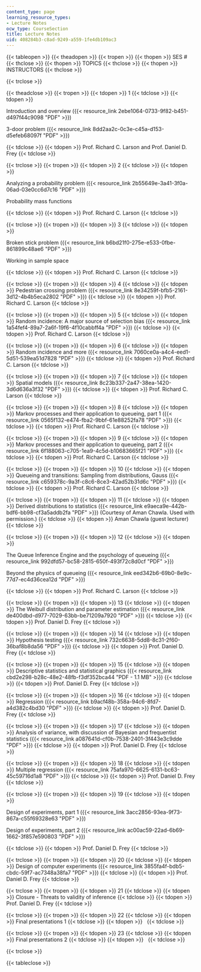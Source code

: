```yaml
---
content_type: page
learning_resource_types:
- Lecture Notes
ocw_type: CourseSection
title: Lecture Notes
uid: 408284b3-c8ad-9249-a559-1fe4db109ac3
---
```


{{< tableopen >}}
{{< theadopen >}}
{{< tropen >}}
{{< thopen >}}
SES #
{{< thclose >}}
{{< thopen >}}
TOPICS
{{< thclose >}}
{{< thopen >}}
INSTRUCTORS
{{< thclose >}}

{{< trclose >}}

{{< theadclose >}}
{{< tropen >}}
{{< tdopen >}}
1
{{< tdclose >}}
{{< tdopen >}}


Introduction and overview ({{< resource_link 2ebe1064-0733-9f82-b451-d497f44c9098 "PDF" >}})

3-door problem ({{< resource_link 8dd2aa2c-0c3e-c45a-d153-d5efeb68097f "PDF" >}})


{{< tdclose >}}
{{< tdopen >}}
Prof. Richard C. Larson and Prof. Daniel D. Frey
{{< tdclose >}}

{{< trclose >}}
{{< tropen >}}
{{< tdopen >}}
2
{{< tdclose >}}
{{< tdopen >}}


Analyzing a probability problem ({{< resource_link 2b55649e-3a41-3f0a-06ad-03e0cc6d7c16 "PDF" >}})

Probability mass functions


{{< tdclose >}}
{{< tdopen >}}
Prof. Richard C. Larson
{{< tdclose >}}

{{< trclose >}}
{{< tropen >}}
{{< tdopen >}}
3
{{< tdclose >}}
{{< tdopen >}}


Broken stick problem ({{< resource_link b6bd21f0-275e-e533-0fbe-861899c48ae6 "PDF" >}})

Working in sample space


{{< tdclose >}}
{{< tdopen >}}
Prof. Richard C. Larson
{{< tdclose >}}

{{< trclose >}}
{{< tropen >}}
{{< tdopen >}}
4
{{< tdclose >}}
{{< tdopen >}}
Pedestrian crossing problem ({{< resource_link 8e34259f-bfb5-2161-3d12-4b4b5eca2802 "PDF" >}})
{{< tdclose >}}
{{< tdopen >}}
Prof. Richard C. Larson
{{< tdclose >}}

{{< trclose >}}
{{< tropen >}}
{{< tdopen >}}
5
{{< tdclose >}}
{{< tdopen >}}
Random incidence: A major source of selection bias ({{< resource_link 1a54fef4-89a7-2a6f-19f6-4f10cabbff4a "PDF" >}})
{{< tdclose >}}
{{< tdopen >}}
Prof. Richard C. Larson
{{< tdclose >}}

{{< trclose >}}
{{< tropen >}}
{{< tdopen >}}
6
{{< tdclose >}}
{{< tdopen >}}
Random incidence and more ({{< resource_link 7060ce0a-a4c4-eed1-5d51-539ea51d7828 "PDF" >}})
{{< tdclose >}}
{{< tdopen >}}
Prof. Richard C. Larson
{{< tdclose >}}

{{< trclose >}}
{{< tropen >}}
{{< tdopen >}}
7
{{< tdclose >}}
{{< tdopen >}}
Spatial models ({{< resource_link 8c23b337-2a47-38ea-1420-3d6d636a3f32 "PDF" >}})
{{< tdclose >}}
{{< tdopen >}}
Prof. Richard C. Larson
{{< tdclose >}}

{{< trclose >}}
{{< tropen >}}
{{< tdopen >}}
8
{{< tdclose >}}
{{< tdopen >}}
Markov processes and their application to queueing, part 1 ({{< resource_link 0565f132-e474-fba2-9bbf-61e88252fa78 "PDF" >}})
{{< tdclose >}}
{{< tdopen >}}
Prof. Richard C. Larson
{{< tdclose >}}

{{< trclose >}}
{{< tropen >}}
{{< tdopen >}}
9
{{< tdclose >}}
{{< tdopen >}}
Markov processes and their application to queueing, part 2 ({{< resource_link 6f188063-c705-1ea9-4c5d-b10683665f21 "PDF" >}})
{{< tdclose >}}
{{< tdopen >}}
Prof. Richard C. Larson
{{< tdclose >}}

{{< trclose >}}
{{< tropen >}}
{{< tdopen >}}
10
{{< tdclose >}}
{{< tdopen >}}
Queueing and transitions: Sampling from distributions, Gauss ({{< resource_link c659378c-9a3f-c8c6-8ce3-42ad52b31d6c "PDF" >}})
{{< tdclose >}}
{{< tdopen >}}
Prof. Richard C. Larson
{{< tdclose >}}

{{< trclose >}}
{{< tropen >}}
{{< tdopen >}}
11
{{< tdclose >}}
{{< tdopen >}}
Derived distributions to statistics ({{< resource_link e9aeca9e-442b-bdf6-bb98-cf3a5addb2fa "PDF" >}}) (Courtesy of Aman Chawla. Used with permission.)
{{< tdclose >}}
{{< tdopen >}}
Aman Chawla (guest lecturer)
{{< tdclose >}}

{{< trclose >}}
{{< tropen >}}
{{< tdopen >}}
12
{{< tdclose >}}
{{< tdopen >}}


The Queue Inference Engine and the psychology of queueing ({{< resource_link 992dfd57-bc58-2815-650f-493f72c8d0cf "PDF" >}})

Beyond the physics of queueing ({{< resource_link eed342b6-69b0-8e9c-77d7-ec4d36cea12d "PDF" >}})


{{< tdclose >}}
{{< tdopen >}}
Prof. Richard C. Larson
{{< tdclose >}}

{{< trclose >}}
{{< tropen >}}
{{< tdopen >}}
13
{{< tdclose >}}
{{< tdopen >}}
The Weibull distribution and parameter estimation ({{< resource_link de400dbd-d977-7029-63bb-be71209a7920 "PDF" >}})
{{< tdclose >}}
{{< tdopen >}}
Prof. Daniel D. Frey
{{< tdclose >}}

{{< trclose >}}
{{< tropen >}}
{{< tdopen >}}
14
{{< tdclose >}}
{{< tdopen >}}
Hypothesis testing ({{< resource_link 732c6638-5dd8-8c31-2f60-36baf8b8da56 "PDF" >}})
{{< tdclose >}}
{{< tdopen >}}
Prof. Daniel D. Frey
{{< tdclose >}}

{{< trclose >}}
{{< tropen >}}
{{< tdopen >}}
15
{{< tdclose >}}
{{< tdopen >}}
Descriptive statistics and statistical graphics ({{< resource_link cbd2e298-b28c-48e2-48fb-f3df352bca44 "PDF - 1.1 MB" >}})
{{< tdclose >}}
{{< tdopen >}}
Prof. Daniel D. Frey
{{< tdclose >}}

{{< trclose >}}
{{< tropen >}}
{{< tdopen >}}
16
{{< tdclose >}}
{{< tdopen >}}
Regression ({{< resource_link b9acf48b-358a-94c6-8fd7-a4d382c4bd30 "PDF" >}})
{{< tdclose >}}
{{< tdopen >}}
Prof. Daniel D. Frey
{{< tdclose >}}

{{< trclose >}}
{{< tropen >}}
{{< tdopen >}}
17
{{< tdclose >}}
{{< tdopen >}}
Analysis of variance, with discussion of Bayesian and frequentist statistics ({{< resource_link a087641d-cf0b-7538-2401-3f443e3c9dde "PDF" >}})
{{< tdclose >}}
{{< tdopen >}}
Prof. Daniel D. Frey
{{< tdclose >}}

{{< trclose >}}
{{< tropen >}}
{{< tdopen >}}
18
{{< tdclose >}}
{{< tdopen >}}
Multiple regression ({{< resource_link 75afa970-6625-6131-bc63-45c59716d1a8 "PDF" >}})
{{< tdclose >}}
{{< tdopen >}}
Prof. Daniel D. Frey
{{< tdclose >}}

{{< trclose >}}
{{< tropen >}}
{{< tdopen >}}
19
{{< tdclose >}}
{{< tdopen >}}


Design of experiments, part 1 ({{< resource_link 3acc2856-93ea-9f73-867a-c55f69328e63 "PDF" >}})

Design of experiments, part 2 ({{< resource_link ac00ac59-22ad-6b69-1662-3f857e590803 "PDF" >}})


{{< tdclose >}}
{{< tdopen >}}
Prof. Daniel D. Frey
{{< tdclose >}}

{{< trclose >}}
{{< tropen >}}
{{< tdopen >}}
20
{{< tdclose >}}
{{< tdopen >}}
Design of computer experiments ({{< resource_link 3855fa4f-bdb5-cbdc-59f7-ac7348a38fa7 "PDF" >}})
{{< tdclose >}}
{{< tdopen >}}
Prof. Daniel D. Frey
{{< tdclose >}}

{{< trclose >}}
{{< tropen >}}
{{< tdopen >}}
21
{{< tdclose >}}
{{< tdopen >}}
Closure - Threats to validity of inference
{{< tdclose >}}
{{< tdopen >}}
Prof. Daniel D. Frey
{{< tdclose >}}

{{< trclose >}}
{{< tropen >}}
{{< tdopen >}}
22
{{< tdclose >}}
{{< tdopen >}}
Final presentations 1
{{< tdclose >}}
{{< tdopen >}}
 
{{< tdclose >}}

{{< trclose >}}
{{< tropen >}}
{{< tdopen >}}
23
{{< tdclose >}}
{{< tdopen >}}
Final presentations 2
{{< tdclose >}}
{{< tdopen >}}
 
{{< tdclose >}}

{{< trclose >}}

{{< tableclose >}}
